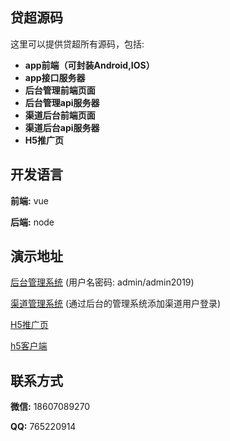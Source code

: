 ## 贷超源码
这里可以提供贷超所有源码，包括:
- **app前端（可封装Android,IOS）**
- **app接口服务器**
- **后台管理前端页面**
- **后台管理api服务器**
- **渠道后台前端页面**
- **渠道后台api服务器**
- **H5推广页**

## 开发语言
**前端:** vue

**后端:** node

## 演示地址
 [后台管理系统][1] (用户名密码: admin/admin2019)
 
 [渠道管理系统][2] (通过后台的管理系统添加渠道用户登录)
 
 [H5推广页][3]
 
 [h5客户端][4]
 

## 联系方式
**微信:** 18607089270

**QQ:** 765220914


 [1]: http://8.210.203.90/admin
 [2]: http://8.210.203.90/channelAdmin
 [3]: http://8.210.203.90/h5
 [4]: http://8.210.203.90/app
